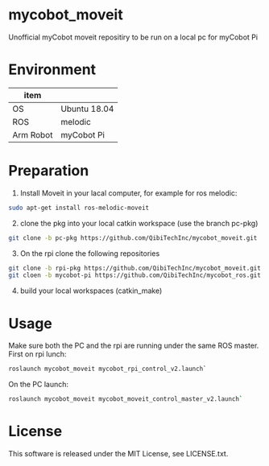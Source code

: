 # mycobot_moveit
Unofficial myCobot moveit repositiry to be run on a local pc for myCobot Pi 

# Environment
| item |  |
|---|---|
| OS | Ubuntu 18.04 |
| ROS | melodic |
| Arm Robot | myCobot Pi |

# Preparation
1. Install Moveit in your lacal computer, for example for ros melodic:
  ```bash
  sudo apt-get install ros-melodic-moveit
  ```

2. clone the pkg into your local catkin workspace (use the branch pc-pkg)
  ```bash
  git clone -b pc-pkg https://github.com/QibiTechInc/mycobot_moveit.git
  ```
3. On the rpi clone the following repositories
  ```bash
  git clone -b rpi-pkg https://github.com/QibiTechInc/mycobot_moveit.git
  git cloen -b mycobot-pi https://github.com/QibiTechInc/mycobot_ros.git
  ```
4. build your local workspaces (catkin_make)
# Usage
Make sure both the PC and the rpi are running under the same ROS master. 
First on rpi lunch:
```bash
roslaunch mycobot_moveit mycobot_rpi_control_v2.launch`
```
On the PC launch: 
```bash
roslaunch mycobot_moveit mycobot_moveit_control_master_v2.launch`
```
# License
This software is released under the MIT License, see LICENSE.txt.
